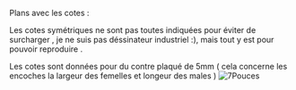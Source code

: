 Plans avec les cotes :

Les cotes symétriques ne sont pas toutes indiquées pour éviter de surcharger , je ne suis pas déssinateur industriel :), mais tout y est pour pouvoir reproduire .


Les cotes sont données pour du contre plaqué de 5mm ( cela concerne les encoches la largeur des femelles et longeur des males )
![7Pouces](/../main/Asset/encoches.svg)

